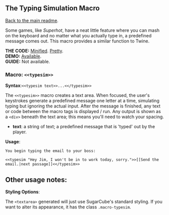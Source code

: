## The Typing Simulation Macro

[Back to the main readme](https://github.com/ChapelR/custom-macros-for-sugarcube-2/blob/master/readme.md).

Some games, like *Superhot*, have a neat little feature where you can mash on the keyboard and no matter what you actually type in, a predefined message comes out.  This macro provides a similar function to Twine.

**THE CODE:** [Minified](https://github.com/ChapelR/custom-macros-for-sugarcube-2/blob/master/scripts/minified/type-sim.min.js). [Pretty](https://github.com/ChapelR/custom-macros-for-sugarcube-2/blob/master/scripts/type-sim.js).  
**DEMO:** [Available](http://holylandgame.com/custom-macros.html).  
**GUIDE:** Not available.

### Macro: `<<typesim>>`

**Syntax**:`<<typesim text>>...<</typesim>>`

The `<<typesim>>` macro creates a text area.  When focused, the user's keystrokes generate a predefined message one letter at a time, simulating typing but ignoring the actual input.  After the message is finished, any text or code between the macro tags is displayed / run.  Any output is shown as a `<div>` beneath the text area; this means you'll need to watch your spacing.

* **text**: a string of text; a predefined message that is 'typed' out by the player.

**Usage**:
```
You begin typing the email to your boss:

<<typesim "Hey Jim, I won't be in to work today, sorry.">>[[Send the email.|next passage]]<</typesim>>
```

## Other usage notes:

**Styling Options**:

The `<textarea>` generated will just use SugarCube's standard styling.  If you want to alter its appearance, it has the class `.macro-typesim`.